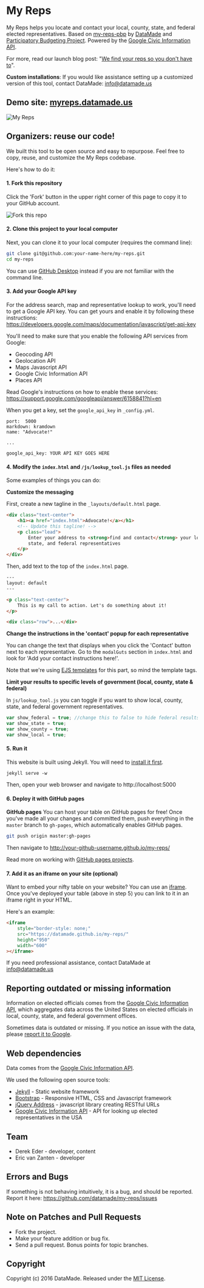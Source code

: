 # My Reps

My Reps helps you locate and contact your local, county, state, and federal elected representatives. Based on [my-reps-pbp](https://github.com/datamade/my-reps-pbp) by [DataMade](https://datamade.us/) and [Participatory Budgeting Project](http://participatorybudgeting.org/). Powered by the [Google Civic Information API](https://developers.google.com/civic-information/).

For more, read our launch blog post: "[We find your reps so you don't have to](https://datamade.us/blog/we-find-your-reps-so-you-dont-have-to)".

**Custom installations**: If you would like assistance setting up a customized version of this tool, contact DataMade: info@datamade.us

## Demo site: [myreps.datamade.us](http://myreps.datamade.us)

![My Reps](https://datamade.us/images/blog/2016-07-26-we-find-your-reps-so-you-dont-have-to/img1.jpg)

## Organizers: reuse our code!

We built this tool to be open source and easy to repurpose. Feel free to copy, reuse, and customize the My Reps codebase.

Here's how to do it:

#### 1. Fork this repository

Click the 'Fork' button in the upper right corner of this page to copy it to your GitHub account.

![Fork this repo](https://help.github.com/assets/images/help/repository/fork_button.jpg)

#### 2. Clone this project to your local computer

Next, you can clone it to your local computer (requires the command line):

```bash
git clone git@github.com:your-name-here/my-reps.git
cd my-reps
```

You can use [GitHub Desktop](https://desktop.github.com/) instead if you are not familiar with the command line.

#### 3. Add your Google API key

For the address search, map and representative lookup to work, you'll need to get a Google API key. You can get yours and enable it by following these instructions: https://developers.google.com/maps/documentation/javascript/get-api-key

You'll need to make sure that you enable the following API services from Google:

- Geocoding API
- Geolocation API
- Maps Javascript API
- Google Civic Information API
- Places API

Read Google's instructions on how to enable these services: https://support.google.com/googleapi/answer/6158841?hl=en

When you get a key, set the `google_api_key` in `_config.yml`.

```
port:  5000
markdown: kramdown
name: "Advocate!"

...

google_api_key: YOUR API KEY GOES HERE
```

#### 4. Modify the `index.html` and `/js/lookup_tool.js` files as needed

Some examples of things you can do:

**Customize the messaging**

First, create a new tagline in the `_layouts/default.html` page.

```html
<div class="text-center">
	<h1><a href="index.html">Advocate!</a></h1>
	<!-- Update this tagline! -->
	<p class="lead">
		Enter your address to <strong>find and contact</strong> your local, county,
		state, and federal representatives
	</p>
</div>
```

Then, add text to the top of the `index.html` page.

```html
---
layout: default
---

<p class="text-center">
	This is my call to action. Let's do something about it!
</p>

<div class="row">...</div>
```

**Change the instructions in the 'contact' popup for each representative**

You can change the text that displays when you click the 'Contact' button next to each representative. Go to the `modalGuts` section in `index.html` and look for 'Add your contact instructions here!'.

Note that we're using [EJS templates](http://www.embeddedjs.com/) for this part, so mind the template tags.

**Limit your results to specific levels of government (local, county, state & federal)**

In `js/lookup_tool.js` you can toggle if you want to show local, county, state, and federal government representatives.

```javascript
var show_federal = true; //change this to false to hide federal results
var show_state = true;
var show_county = true;
var show_local = true;
```

#### 5. Run it

This website is built using Jekyll. You will need to [install it first](http://jekyllrb.com/docs/installation/).

```console
jekyll serve -w
```

Then, open your web browser and navigate to http://localhost:5000

#### 6. Deploy it with GitHub pages

**GitHub pages** You can host your table on GitHub pages for free! Once you've made all your changes and committed them, push everything in the `master` branch to `gh-pages`, which automatically enables GitHub pages.

```bash
git push origin master:gh-pages
```

Then navigate to http://your-github-username.github.io/my-reps/

Read more on working with [GitHub pages projects](https://help.github.com/articles/user-organization-and-project-pages/#project-pages).

#### 7. Add it as an iframe on your site (optional)

Want to embed your nifty table on your website? You can use an [iframe](http://www.w3schools.com/tags/tag_iframe.asp). Once you've deployed your table (above in step 5) you can link to it in an iframe right in your HTML.

Here's an example:

```html
<iframe
	style="border-style: none;"
	src="https://datamade.github.io/my-reps/"
	height="950"
	width="600"
></iframe>
```

If you need professional assistance, contact DataMade at info@datamade.us

## Reporting outdated or missing information

Information on elected officials comes from the [Google Civic Information API](https://developers.google.com/civic-information/), which aggregates data across the United States on elected officials in local, county, state, and federal government offices.

Sometimes data is outdated or missing. If you notice an issue with the data, please [report it to Google](https://docs.google.com/forms/d/e/1FAIpQLScFpFTOkTpm0YoerLLprY_ySS9PRXLsu27SM01hebHqkefW2Q/viewform).

## Web dependencies

Data comes from the [Google Civic Information API](https://developers.google.com/civic-information/).

We used the following open source tools:

- [Jekyll](http://jekyllrb.com/docs/installation/) - Static website framework
- [Bootstrap](http://getbootstrap.com/) - Responsive HTML, CSS and Javascript framework
- [jQuery Address](https://github.com/asual/jquery-address) - javascript library creating RESTful URLs
- [Google Civic Information API](https://developers.google.com/civic-information/) - API for looking up elected representatives in the USA

## Team

- Derek Eder - developer, content
- Eric van Zanten - developer

## Errors and Bugs

If something is not behaving intuitively, it is a bug, and should be reported.
Report it here: https://github.com/datamade/my-reps/issues

## Note on Patches and Pull Requests

- Fork the project.
- Make your feature addition or bug fix.
- Send a pull request. Bonus points for topic branches.

## Copyright

Copyright (c) 2016 DataMade. Released under the [MIT License](https://github.com/datamade/my-reps/blob/master/LICENSE).
